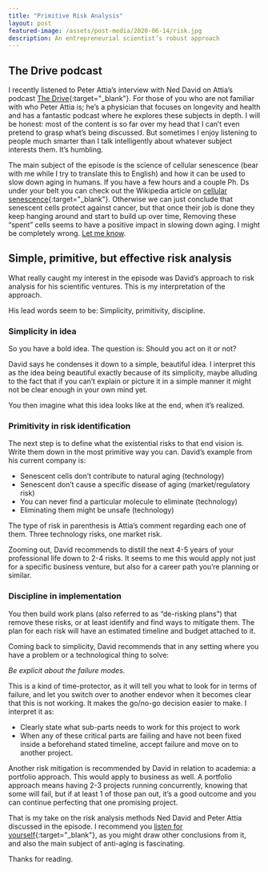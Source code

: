 ```yaml
---
title: "Primitive Risk Analysis"
layout: post
featured-image: /assets/post-media/2020-06-14/risk.jpg
description: An entrepreneurial scientist’s robust approach
---
```


## The Drive podcast

I recently listened to Peter Attia’s interview with Ned David on Attia’s podcast [The Drive](https://peterattiamd.com/neddavid/){:target="\_blank"}. For those of you who are not familiar with who Peter Attia is; he’s a physician that focuses on longevity and health and has a fantastic podcast where he explores these subjects in depth. I will be honest: most of the content is so far over my head that I can’t even pretend to grasp what’s being discussed. But sometimes I enjoy listening to people much smarter than I talk intelligently about whatever subject interests them. It’s humbling.

The main subject of the episode is the science of cellular senescence (bear with me while I try to translate this to English) and how it can be used to slow down aging in humans. If you have a few hours and a couple Ph. Ds under your belt you can check out the Wikipedia article on [cellular senescence](https://en.wikipedia.org/wiki/Cellular_senescence#Characteristics_of_senescent_cellscan){:target="\_blank"}. Otherwise we can just conclude that senescent cells protect against cancer, but that once their job is done they keep hanging around and start to build up over time, Removing these “spent” cells seems to have a positive impact in slowing down aging. I might be completely wrong. [Let me know](/contact.html).

## Simple, primitive, but effective risk analysis

What really caught my interest in the episode was David’s approach to risk analysis for his scientific ventures. This is my interpretation of the approach.

His lead words seem to be:
Simplicity, primitivity, discipline.

### Simplicity in idea

So you have a bold idea. The question is: Should you act on it or not?

David says he condenses it down to a simple, beautiful idea. I interpret this as the idea being beautiful exactly because of its simplicity, maybe alluding to the fact that if you can’t explain or picture it in a simple manner it might not be clear enough in your own mind yet.

You then imagine what this idea looks like at the end, when it’s realized.

### Primitivity in risk identification

The next step is to define what the existential risks to that end vision is. Write them down in the most primitive way you can. David’s example from his current company is:

- Senescent cells don’t contribute to natural aging (technology)
- Senescent don’t cause a specific disease of aging (market/regulatory risk)
- You can never find a particular molecule to eliminate (technology)
- Eliminating them might be unsafe (technology)

The type of risk in parenthesis is Attia’s comment regarding each one of them. Three technology risks, one market risk.

Zooming out, David recommends to distill the next 4-5 years of your professional life down to 2-4 risks. It seems to me this would apply not just for a specific business venture, but also for a career path you’re planning or similar.

### Discipline in implementation

You then build work plans (also referred to as “de-risking plans”) that remove these risks, or at least identify and find ways to mitigate them. The plan for each risk will have an estimated timeline and budget attached to it.

Coming back to simplicity, David recommends that in any setting where you have a problem or a technological thing to solve:

<em>Be explicit about the failure modes.</em>

This is a kind of time-protector, as it will tell you what to look for in terms of failure, and let you switch over to another endevor when it becomes clear that this is not working. It makes the go/no-go decision easier to make. I interpret it as:

- Clearly state what sub-parts needs to work for this project to work
- When any of these critical parts are failing and have not been fixed inside a beforehand stated timeline, accept failure and move on to another project.

Another risk mitigation is recommended by David in relation to academia: a portfolio approach. This would apply to business as well. A portfolio approach means having 2-3 projects running concurrently, knowing that some will fail, but if at least 1 of those pan out, it’s a good outcome and you can continue perfecting that one promising project.

That is my take on the risk analysis methods Ned David and Peter Attia discussed in the episode. I recommend you [listen for yourself](https://peterattiamd.com/neddavid/){:target="\_blank"}, as you might draw other conclusions from it, and also the main subject of anti-aging is fascinating.

Thanks for reading.
